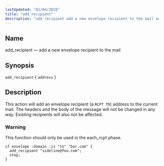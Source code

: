 ```yaml
---
lastUpdated: "02/04/2020"
title: "add_recipient"
description: "add recipient add a new envelope recipient to the mail add recipient address This action will add an envelope recipient a RCPT TO address to the current mail The headers and the body of the message will not be changed in any way Existing recipients will also not be affected..."
---
```


<a name="sieve.ref.add_recipient"></a> 
## Name

add_recipient — add a new envelope recipient to the mail

## Synopsis

`add_recipient` { *`address`* }

<a name="idp28500496"></a> 
## Description

This action will add an envelope recipient (a `RCPT TO`) address to the current mail. The headers and the body of the message will not be changed in any way. Existing recipients will also not be affected.

### Warning

This function should only be used in the each_rcpt phase.

<a name="example.add_recipient"></a> 


```
if envelope :domain :is "to" "bar.com" {
  add_recipient "sideline@foo.com";
  stop;
}
```